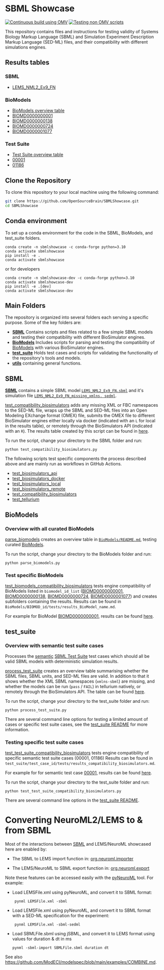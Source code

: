 # SBML Showcase
[![Continuous build using OMV](https://github.com/OpenSourceBrain/SBMLShowcase/actions/workflows/omv-ci.yml/badge.svg)](https://github.com/OpenSourceBrain/SBMLShowcase/actions/workflows/omv-ci.yml) [![Testing non OMV scripts](https://github.com/OpenSourceBrain/SBMLShowcase/actions/workflows/non-omv.yml/badge.svg)](https://github.com/OpenSourceBrain/SBMLShowcase/actions/workflows/non-omv.yml)

This repository contains files and instructions for testing validity of Systems Biology Markup Language (SBML) and Simulation Experiment Description Markup Language (SED-ML) files, and their compatibility with different simulations engines. 

## Results tables

### SBML
- [LEMS_NML2_Ex9_FN](SBML\tests\results_compatibility_biosimulators.md)

### BioModels
- [BioModels overview table](BioModels\README.md)
- [BIOMD0000000001](BioModels\BIOMD0000000001\tests\results_BIOMD0000000001_url.md)
- [BIOMD0000000138](BioModels/BIOMD0000000138/tests/results_BIOMD0000000138_url.md)
- [BIOMD0000000724](BioModels\BIOMD0000000724\tests\results_Theinmozhi_2018.md)
- [BIOMD0000001077](BioModels\BIOMD0000001077\tests\results_Adlung2021_model_jakstat_pa.md)

### Test Suite
- [Test Suite overview table](test_suite\results.md)
- [00001](test_suite\test_00001\tests\results_compatibility_biosimulators.md)
- [01186](test_suite\test_01186\tests\results_compatibility_biosimulators.md)

## Clone the Repository
To clone this repository to your local machine using the following command:

```sh
git clone https://github.com/OpenSourceBrain/SBMLShowcase.git
cd SBMLShowcase
```

## Conda environment
To set up a conda environment for the code in the SBML, BioModels, and test_suite folders.
```
conda create -n sbmlshowcase -c conda-forge python=3.10
conda activate sbmlshowcase
pip install -e .
conda activate sbmlshowcase
```
or for developers
```
conda create -n sbmlshowcase-dev -c conda-forge python=3.10
conda activate sbmlshowcase-dev
pip install -e .[dev]
conda activate sbmlshowcase-dev
```
## Main Folders

The repository is organized into several folders each serving a specific purpose. Some of the key folders are:

- [**SBML**](SBML) Contains scripts and files related to a few simple SBML models and testing their compatibility with different BioSimulator engines.
- [**BioModels**](BioModels) Includes scripts for parsing and testing the compatibility of [BioModels](https://www.ebi.ac.uk/biomodels/) with various BioSimulator engines.
- [**test_suite**](test_suite) Holds test cases and scripts for validating the functionality of the repository's tools and models.
- [**utils**](utils) containing general functions.

## SBML
[**SBML**](SBML) contains a simple SBML model [`LEMS_NML2_Ex9_FN.sbml`](SBML\LEMS_NML2_Ex9_FN.sbml) and it's simulation file [`LEMS_NML2_Ex9_FN_missing_xmlns.
sedml`](SBML\LEMS_NML2_Ex9_FN_missing_xmlns.sedml).

[test_compatibility_biosimulators](SBML/tests/test_compatibility_biosimulators.py) adds any missing XML or FBC namespaces to the SED-ML file, wraps up the SBML and SED-ML files into an Open Modeling EXchange format (OMEX) file, submits the OMEX file to different BioSimulator engines either locally via docker (indicated with an `L` for local in the results table), or remotely through the BioSimulators API (indicated with an `R`). The results table created by this script can be found in [here](SBML\tests\results_compatibility_biosimulators.md).

To run the script, change your directory to the SBML folder and run:

```
python test_compatibility_biosimulators.py
```

The following scripts test specific components the process described above and are mainly run as workflows in GitHub Actions.
- [test_biosimulators_api](SBML/tests/test_biosimulators_api.py)
- [test_biosimulators_docker](SBML/tests/test_biosimulators_docker.py) 
- [test_biosimulators_local](SBML/tests/test_biosimulators_local.py) 
- [test_biosimulators_remote](SBML/tests/test_biosimulators_remote.py) 
- [test_compatibility_biosimulators](SBML/tests/test_compatibility_biosimulators.py) 
- [test_tellurium](SBML/tests/test_tellurium.py)

## BioModels
### Overview with all curated BioModels

[parse_biomodels](BioModels\parse_biomodels.py) creates an overview table in [`BioModels/README.md`](BioModels\README.md), testing curated [BioModels](https://www.ebi.ac.uk/biomodels/).

To run the script, change your directory to the BioModels folder and run:

```
python parse_biomodels.py
```
### Test specific BioModels
[test_biomodels_compatibility_biosimulators](BioModels\test_biomodels_compatibility_biosimulators.py)
tests engine compatibility of BioModels listed in `biomodel_id_list` ([BIOMD0000000001](https://www.ebi.ac.uk/biomodels/BIOMD0000000001), [BIOMD0000000138](https://www.ebi.ac.uk/biomodels/BIOMD0000000138), [BIOMD0000000724](https://www.ebi.ac.uk/biomodels/BIOMD0000000724), [BIOMD0000001077](https://www.ebi.ac.uk/biomodels/BIOMD0000001077)) and creates subfolders containing the results. Results can be found in `BioModels/BIOMOD_id/tests/results_BioModel_name.md`. 

For example for BioModel [BIOMD0000000001](https://www.ebi.ac.uk/biomodels/BIOMD0000000001), results can be found [here](BioModels\BIOMD0000000001\tests\results_BIOMD0000000001_url.md).

## test_suite
### Overview with semantic test suite cases
Processes the [semantic](https://github.com/sbmlteam/sbml-test-suite/tree/release/cases/semantic) [SBML Test Suite](https://github.com/sbmlteam/sbml-test-suite?tab=readme-ov-file) test cases which should all be valid SBML models with deterministic simulation results.

[process_test_suite](test_suite\process_test_suite.py) creates an overview table summarising whether the SBML files, SBML units, and SED-ML files are valid. In addition to that it shows whether the XML SBML namespaces (`xmlns-sbml`) are missing, and whether the models can be run (`pass` / `FAIL`) in tellurium natively, or remotely through the BioSimulators API. The table can be found [here](test_suite\results.md).

To run the script, change your directory to the test_suite folder and run:

```
python process_test_suite.py
```

There are several command line options for testing a limited amount of cases or specific test suite cases, see the [test_suite README](test_suite\README.md) for more information.


### Testing specific test suite cases
[test_test_suite_compatibility_biosimulators](test_suite\test_test_suite_compatibility_biosimulators.py) tests engine compatibility of specific semantic test suite cases (00001, 01186) Results can be found in `test_suite/test_case_id/tests/results_compatibility_biosimulators.md`. 

For example for for semantic test case [00001](https://www.ebi.ac.uk/biomodels/BIOMD0000000001), results can be found [here](test_suite\test_00001\tests\results_compatibility_biosimulators.md).

To run the script, change your directory to the test_suite folder and run:

```
python test_test_suite_compatibility_biosimulators.py
```
There are several command line options in the [test_suite README](test_suite\README.md).

# Converting NeuroML2/LEMS to & from SBML

Most of the interactions between [SBML](https://sbml.org) and LEMS/NeuroML showcased here are enabled by:

-   The SBML to LEMS import function in: [org.neuroml.importer](https://github.com/NeuroML/org.neuroml.import/blob/master/src/main/java/org/neuroml/importer/sbml/SBMLImporter.java)

-   The LEMS/NeuroML to SBML export function in: [org.neuroml.export](https://github.com/NeuroML/org.neuroml.export/blob/master/src/main/java/org/neuroml/export/sbml/SBMLWriter.java)

Note these features can be accessed easily with the [pyNeuroML](https://docs.neuroml.org/Userdocs/Software/pyNeuroML.html) tool. For example:

-   Load LEMSFile.xml using pyNeuroML, and convert it to SBML format:

         pynml LEMSFile.xml -sbml

-   Load LEMSFile.xml using pyNeuroML, and convert it to SBML format with a SED-ML specification for the experiment:

         pynml LEMSFile.xml -sbml-sedml

-   Load SBMLFile.sbml using jSBML, and convert it to LEMS format using values for duration & dt in ms

        pynml -sbml-import SBMLFile.sbml duration dt

See also https://github.com/ModECI/modelspec/blob/main/examples/COMBINE.md.

